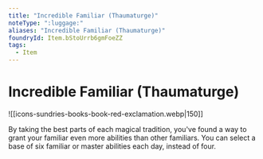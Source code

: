 ```yaml
---
title: "Incredible Familiar (Thaumaturge)"
noteType: ":luggage:"
aliases: "Incredible Familiar (Thaumaturge)"
foundryId: Item.bStoUrrb6gmFoeZZ
tags:
  - Item
---
```


# Incredible Familiar (Thaumaturge)
![[icons-sundries-books-book-red-exclamation.webp|150]]

By taking the best parts of each magical tradition, you've found a way to grant your familiar even more abilities than other familiars. You can select a base of six familiar or master abilities each day, instead of four.

